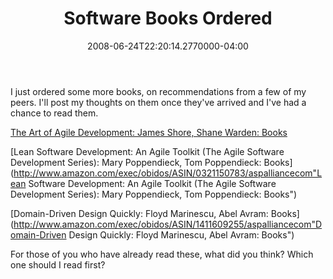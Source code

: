 ﻿---
title: Software Books Ordered
date: "2008-06-24T22:20:14.2770000-04:00"
description: I just ordered some more books, on recommendations from a few of my
featuredImage: img/software-books-ordered-featured.png
---

I just ordered some more books, on recommendations from a few of my peers. I'll post my thoughts on them once they've arrived and I've had a chance to read them.



[The Art of Agile Development: James Shore, Shane Warden: Books](http://www.amazon.com/exec/obidos/ASIN/0596527675/aspalliancecom "The Art of Agile Development: James Shore, Shane Warden: Books")

<!--EndFragment--><!--StartFragment-->

[Lean Software Development: An Agile Toolkit (The Agile Software Development Series): Mary Poppendieck, Tom Poppendieck: Books](http://www.amazon.com/exec/obidos/ASIN/0321150783/aspalliancecom"Lean Software Development: An Agile Toolkit (The Agile Software Development Series): Mary Poppendieck, Tom Poppendieck: Books")

<!--EndFragment--><!--StartFragment-->

[Domain-Driven Design Quickly: Floyd Marinescu, Abel Avram: Books](http://www.amazon.com/exec/obidos/ASIN/1411609255/aspalliancecom"Domain-Driven Design Quickly: Floyd Marinescu, Abel Avram: Books")

<!--EndFragment--><!--StartFragment-->

For those of you who have already read these, what did you think? Which one should I read first?


